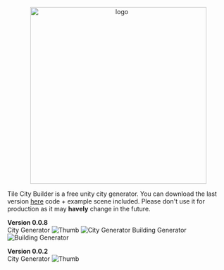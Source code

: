 <p align="center">
  <img width="400" height="400" src="https://raw.githubusercontent.com/AndreaDev3D/TileCityBuilder/master/Screenshot/logo.png" title="logo">
</p>

Tile City Builder is a free unity city generator. You can download the last version [here](https://github.com/AndreaDev3D/TileCityBuilder/releases) code + example scene included.
Please don't use it for production as it may **havely** change in the future.


**Version 0.0.8**</br>
City Generator
![Thumb](https://image.prntscr.com/image/xWklc_2ESoylcoNk1kB39g.jpg)
![City Generator](https://media.giphy.com/media/W6crvXg3Ia290hDiFz/giphy.gif)
Building Generator
![Building Generator](https://media.giphy.com/media/daCw8lvyxqKBMbaF8a/giphy.gif)

**Version 0.0.2**</br>
City Generator
![Thumb](https://image.prntscr.com/image/LjfXBncqSXCMrErgwpPTBg.png)

